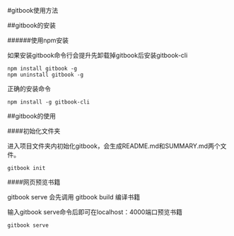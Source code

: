 #gitbook使用方法

##gitbook的安装

######使用npm安装

如果安装gitbook命令行会提升先卸载掉gitbook后安装gitbook-cli
    
    npm install gitbook -g
    npm uninstall gitbook -g
    
正确的安装命令

    npm install -g gitbook-cli
    
##gitbook的使用

####初始化文件夹

进入项目文件夹内初始化gitbook，会生成README.md和SUMMARY.md两个文件。

    gitbook init
    
####网页预览书籍

gitbook serve 会先调用 gitbook build 编译书籍

输入gitbook serve命令后即可在localhost：4000端口预览书籍

    gitbook serve
    
